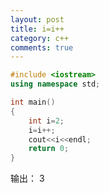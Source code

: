 ```yaml
---
layout: post
title: i=i++
category: c++
comments: true
---
```



```c++
#include <iostream>
using namespace std;

int main() 
{
	int i=2;
	i=i++;
	cout<<i<<endl;
	return 0; 
}
```

输出：
3